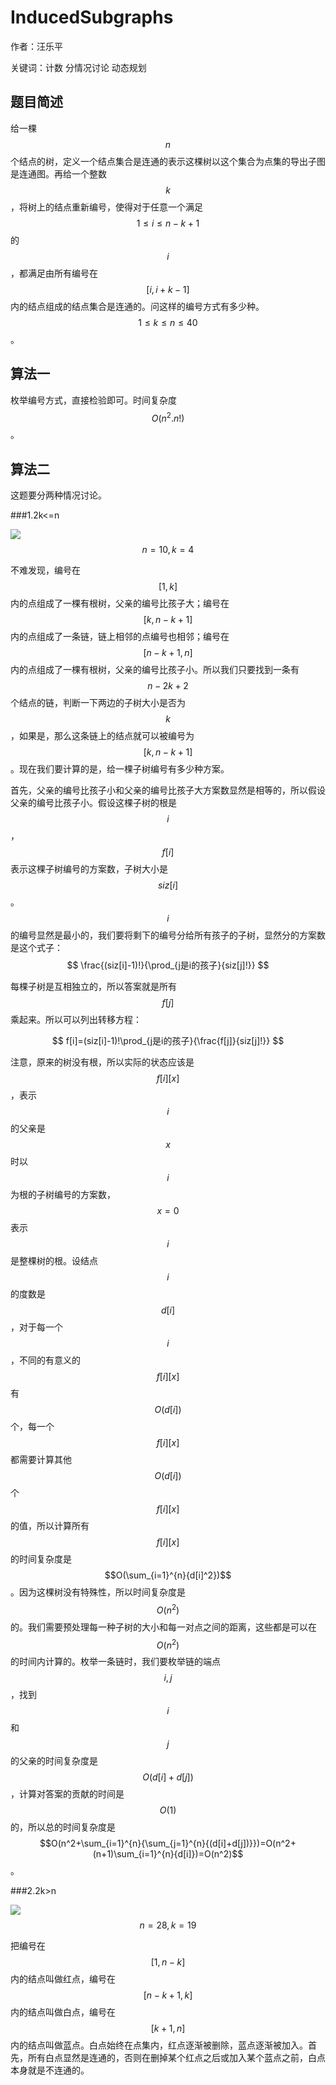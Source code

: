 # InducedSubgraphs
作者：汪乐平

关键词：计数 分情况讨论 动态规划

## 题目简述

给一棵$$n$$个结点的树，定义一个结点集合是连通的表示这棵树以这个集合为点集的导出子图是连通图。再给一个整数$$k$$，将树上的结点重新编号，使得对于任意一个满足$$1\leq i\leq n-k+1$$的$$i$$，都满足由所有编号在$$[i,i+k-1]$$内的结点组成的结点集合是连通的。问这样的编号方式有多少种。$$1\leq k\leq n\leq 40$$。

## 算法一

枚举编号方式，直接检验即可。时间复杂度$$O(n^2.n!)$$。

## 算法二

这题要分两种情况讨论。

###1.2k<=n

![](d110003.png)
$$n=10,k=4$$

不难发现，编号在$$[1,k]$$内的点组成了一棵有根树，父亲的编号比孩子大；编号在$$[k,n-k+1]$$内的点组成了一条链，链上相邻的点编号也相邻；编号在$$[n-k+1,n]$$内的点组成了一棵有根树，父亲的编号比孩子小。所以我们只要找到一条有$$n-2k+2$$个结点的链，判断一下两边的子树大小是否为$$k$$，如果是，那么这条链上的结点就可以被编号为$$[k,n-k+1]$$。现在我们要计算的是，给一棵子树编号有多少种方案。

首先，父亲的编号比孩子小和父亲的编号比孩子大方案数显然是相等的，所以假设父亲的编号比孩子小。假设这棵子树的根是$$i$$，$$f[i]$$表示这棵子树编号的方案数，子树大小是$$siz[i]$$。$$i$$的编号显然是最小的，我们要将剩下的编号分给所有孩子的子树，显然分的方案数是这个式子：
$$
\frac{(siz[i]-1)!}{\prod_{j是i的孩子}{siz[j]!}}
$$

每棵子树是互相独立的，所以答案就是所有$$f[j]$$乘起来。所以可以列出转移方程：


$$
f[i]=(siz[i]-1)!\prod_{j是i的孩子}{\frac{f[j]}{siz[j]!}}
$$

注意，原来的树没有根，所以实际的状态应该是$$f[i][x]$$，表示$$i$$的父亲是$$x$$时以$$i$$为根的子树编号的方案数，$$x=0$$表示$$i$$是整棵树的根。设结点$$i$$的度数是$$d[i]$$，对于每一个$$i$$，不同的有意义的$$f[i][x]$$有$$O(d[i])$$个，每一个$$f[i][x]$$都需要计算其他$$O(d[i])$$个$$f[i][x]$$的值，所以计算所有$$f[i][x]$$的时间复杂度是$$O(\sum_{i=1}^{n}{d[i]^2})$$。因为这棵树没有特殊性，所以时间复杂度是$$O(n^2)$$的。我们需要预处理每一种子树的大小和每一对点之间的距离，这些都是可以在$$O(n^2)$$的时间内计算的。枚举一条链时，我们要枚举链的端点$$i,j$$，找到$$i$$和$$j$$的父亲的时间复杂度是$$O(d[i]+d[j])$$，计算对答案的贡献的时间是$$O(1)$$的，所以总的时间复杂度是$$O(n^2+\sum_{i=1}^{n}{\sum_{j=1}^{n}{(d[i]+d[j])}})=O(n^2+(n+1)\sum_{i=1}^{n}{d[i]})=O(n^2)$$。

###2.2k>n

![](d110004.png)
$$n=28,k=19$$

把编号在$$[1,n-k]$$内的结点叫做红点，编号在$$[n-k+1,k]$$内的结点叫做白点，编号在$$[k+1,n]$$内的结点叫做蓝点。白点始终在点集内，红点逐渐被删除，蓝点逐渐被加入。首先，所有白点显然是连通的，否则在删掉某个红点之后或加入某个蓝点之前，白点本身就是不连通的。